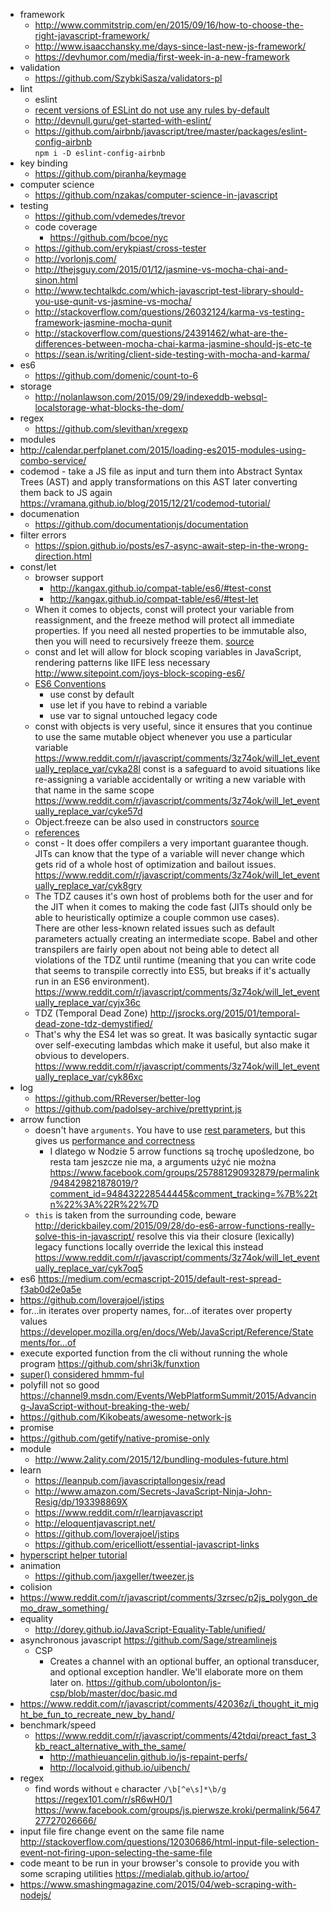 - framework
  - http://www.commitstrip.com/en/2015/09/16/how-to-choose-the-right-javascript-framework/
  - http://www.isaacchansky.me/days-since-last-new-js-framework/
  - https://devhumor.com/media/first-week-in-a-new-framework
- validation
  - https://github.com/SzybkiSasza/validators-pl
 - lint
   - eslint
    - [recent versions of ESLint do not use any rules by-default](https://atom.io/packages/linter-eslint)
    - http://devnull.guru/get-started-with-eslint/
     - https://github.com/airbnb/javascript/tree/master/packages/eslint-config-airbnb  
      `npm i -D eslint-config-airbnb`
- key binding
  - https://github.com/piranha/keymage
- computer science
  - https://github.com/nzakas/computer-science-in-javascript
- testing
  - https://github.com/vdemedes/trevor
  - code coverage
    - https://github.com/bcoe/nyc
  - https://github.com/erykpiast/cross-tester
  - http://vorlonjs.com/
  - http://thejsguy.com/2015/01/12/jasmine-vs-mocha-chai-and-sinon.html
  - http://www.techtalkdc.com/which-javascript-test-library-should-you-use-qunit-vs-jasmine-vs-mocha/
  - http://stackoverflow.com/questions/26032124/karma-vs-testing-framework-jasmine-mocha-qunit
  - http://stackoverflow.com/questions/24391462/what-are-the-differences-between-mocha-chai-karma-jasmine-should-js-etc-te
  - https://sean.is/writing/client-side-testing-with-mocha-and-karma/
- es6
  - https://github.com/domenic/count-to-6
- storage
  - http://nolanlawson.com/2015/09/29/indexeddb-websql-localstorage-what-blocks-the-dom/
- regex
  - https://github.com/slevithan/xregexp
 - modules
  - http://calendar.perfplanet.com/2015/loading-es2015-modules-using-combo-service/
- codemod - take a JS file as input and turn them into Abstract Syntax Trees (AST) and apply transformations on this AST later converting them back to JS again https://vramana.github.io/blog/2015/12/21/codemod-tutorial/
- documenation
  - https://github.com/documentationjs/documentation
- filter errors
  - https://spion.github.io/posts/es7-async-await-step-in-the-wrong-direction.html
- const/let
  - browser support
    - http://kangax.github.io/compat-table/es6/#test-const
    - http://kangax.github.io/compat-table/es6/#test-let
  - When it comes to objects, const will protect your variable from reassignment, and the freeze method will protect all immediate properties. If you need all nested properties to be immutable also, then you will need to recursively freeze them. [source](http://programmers.stackexchange.com/questions/278652/how-much-should-i-be-using-let-vs-const-in-es6/302436#302436)
  - const and let will allow for block scoping variables in JavaScript, rendering patterns like IIFE less necessary http://www.sitepoint.com/joys-block-scoping-es6/
  - [ES6 Conventions](https://twitter.com/raganwald/status/564792624934961152)
    - use const by default
    - use let if you have to rebind a variable
    - use var to signal untouched legacy code
  - const with objects is very useful, since it ensures that you continue to use the same mutable object whenever you use a particular variable https://www.reddit.com/r/javascript/comments/3z74ok/will_let_eventually_replace_var/cyka28l const is a safeguard to avoid situations like re-assigning a variable accidentally or writing a new variable with that name in the same scope https://www.reddit.com/r/javascript/comments/3z74ok/will_let_eventually_replace_var/cyke57d
  - Object.freeze can be also used in constructors [source](https://www.reddit.com/r/javascript/comments/3z74ok/will_let_eventually_replace_var/cyjufzh)
  - [references](https://www.reddit.com/r/javascript/comments/3z74ok/will_let_eventually_replace_var/cyk2dyv)
  - const - It does offer compilers a very important guarantee though. JITs can know that the type of a variable will never change which gets rid of a whole host of optimization and bailout issues. https://www.reddit.com/r/javascript/comments/3z74ok/will_let_eventually_replace_var/cyk8gry
  - The TDZ causes it's own host of problems both for the user and for the JIT when it comes to making the code fast (JITs should only be able to heuristically optimize a couple common use cases).  
    There are other less-known related issues such as default parameters actually creating an intermediate scope. Babel and other transpilers are fairly open about not being able to detect all violations of the TDZ until runtime (meaning that you can write code that seems to transpile correctly into ES5, but breaks if it's actually run in an ES6 environment). https://www.reddit.com/r/javascript/comments/3z74ok/will_let_eventually_replace_var/cyjx36c
  - TDZ (Temporal Dead Zone) http://jsrocks.org/2015/01/temporal-dead-zone-tdz-demystified/
  - That's why the ES4 let was so great. It was basically syntactic sugar over self-executing lambdas which make it useful, but also make it obvious to developers. https://www.reddit.com/r/javascript/comments/3z74ok/will_let_eventually_replace_var/cyk86xc
- log
  - https://github.com/RReverser/better-log
  - https://github.com/padolsey-archive/prettyprint.js
- arrow function
  - doesn't have `arguments`. You have to use [rest parameters](https://developer.mozilla.org/en/docs/Web/JavaScript/Reference/Functions/rest_parameters), but this gives us [performance and correctness](http://stackoverflow.com/questions/20541339/usage-of-rest-parameter-and-spread-operator-in-javascript/22077804#22077804)
    - I dlatego w Nodzie 5 arrow functions są trochę upośledzone, bo resta tam jeszcze nie ma, a arguments użyć nie można https://www.facebook.com/groups/257881290932879/permalink/948429821878019/?comment_id=948432228544445&comment_tracking=%7B%22tn%22%3A%22R%22%7D
  - `this` is taken from the surrounding code, beware http://derickbailey.com/2015/09/28/do-es6-arrow-functions-really-solve-this-in-javascript/ resolve this via their closure (lexically) legacy functions locally override the lexical this instead https://www.reddit.com/r/javascript/comments/3z74ok/will_let_eventually_replace_var/cyk7oq5
- es6 https://medium.com/ecmascript-2015/default-rest-spread-f3ab0d2e0a5e
- https://github.com/loverajoel/jstips
- for...in iterates over property names, for...of iterates over property values https://developer.mozilla.org/en/docs/Web/JavaScript/Reference/Statements/for...of
- execute exported function from the cli without running the whole program https://github.com/shri3k/funxtion
- [super() considered hmmm-ful](http://raganwald.com/2015/12/23/super-considered-hmmmful.html)
- polyfill not so good https://channel9.msdn.com/Events/WebPlatformSummit/2015/Advancing-JavaScript-without-breaking-the-web/
- https://github.com/Kikobeats/awesome-network-js
 - promise
  - https://github.com/getify/native-promise-only
- module
  - http://www.2ality.com/2015/12/bundling-modules-future.html
- learn
  - https://leanpub.com/javascriptallongesix/read
  - http://www.amazon.com/Secrets-JavaScript-Ninja-John-Resig/dp/193398869X
  - https://www.reddit.com/r/learnjavascript
  - http://eloquentjavascript.net/
  - https://github.com/loverajoel/jstips
  - https://github.com/ericelliott/essential-javascript-links
- [hyperscript helper tutorial](https://freezer.js.org/minimum-viable-view-library/)
- animation
  - https://github.com/jaxgeller/tweezer.js
 - colision
  - https://www.reddit.com/r/javascript/comments/3zrsec/p2js_polygon_demo_draw_something/
- equality
  - http://dorey.github.io/JavaScript-Equality-Table/unified/
- asynchronous javascript https://github.com/Sage/streamlinejs
  - CSP
    - Creates a channel with an optional buffer, an optional transducer, and optional exception handler. We'll elaborate more on them later on. https://github.com/ubolonton/js-csp/blob/master/doc/basic.md
- https://www.reddit.com/r/javascript/comments/42036z/i_thought_it_might_be_fun_to_recreate_new_by_hand/
- benchmark/speed
  - https://www.reddit.com/r/javascript/comments/42tdqi/preact_fast_3kb_react_alternative_with_the_same/
    - http://mathieuancelin.github.io/js-repaint-perfs/
    - http://localvoid.github.io/uibench/
- regex
  - find words without `e` character `/\b[^e\s]*\b/g` https://regex101.com/r/sR6wH0/1 https://www.facebook.com/groups/js.pierwsze.kroki/permalink/564727727026666/
- input file fire change event on the same file name http://stackoverflow.com/questions/12030686/html-input-file-selection-event-not-firing-upon-selecting-the-same-file
- code meant to be run in your browser's console to provide you with some scraping utilities https://medialab.github.io/artoo/
- https://www.smashingmagazine.com/2015/04/web-scraping-with-nodejs/

